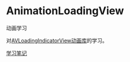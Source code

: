 # AnimationLoadingView
动画学习

对[AVLoadingIndicatorView动画库](https://github.com/81813780/AVLoadingIndicatorView)的学习。

[学习笔记](https://github.com/basti-shi031/AnimationLoadingView/blob/master/notes.md)
